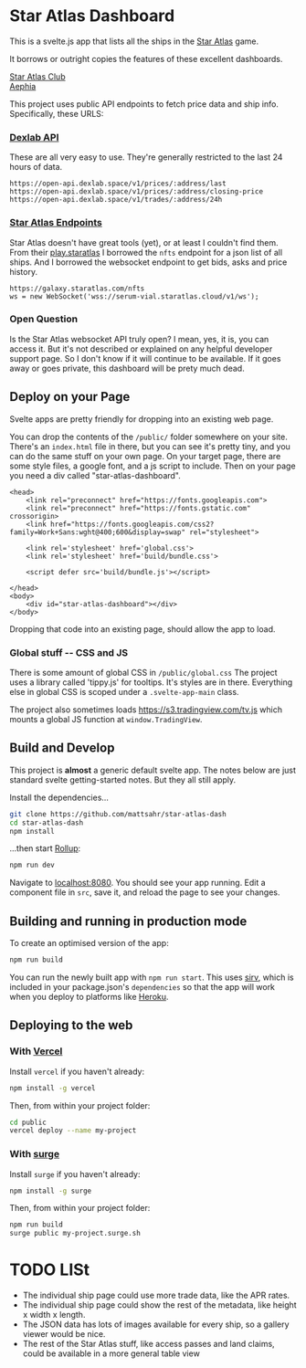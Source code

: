 # Star Atlas Dashboard

This is a svelte.js app that lists all the ships in the [Star Atlas](https://staratlas.com) game.

It borrows or outright copies the features of these excellent dashboards.

[Star Atlas Club](https://explorer.staratlas.club/ships/staking)  
[Aephia](https://aephia.com/star-atlas-ships/)

This project uses public API endpoints to fetch price data and ship info.  Specifically, these URLS:

### [Dexlab API](https://docs.dexlab.space/api-documentation/rest-api)
These are all very easy to use.  They're generally restricted to the last 24 hours of data.

```
https://open-api.dexlab.space/v1/prices/:address/last
https://open-api.dexlab.space/v1/prices/:address/closing-price
https://open-api.dexlab.space/v1/trades/:address/24h
```

### [Star Atlas Endpoints](https://github.com/staratlasmeta)

Star Atlas doesn't have great tools (yet), or at least I couldn't find them.  From their [play.staratlas](https://plya.staratlas.com) I borrowed the `nfts` endpoint for a json list of all ships.  And I borrowed the websocket endpoint to get bids, asks and price history.

```
https://galaxy.staratlas.com/nfts
ws = new WebSocket('wss://serum-vial.staratlas.cloud/v1/ws');
```

### Open Question

Is the Star Atlas websocket API truly open?  I mean, yes, it is, you can access it.  But it's not described or explained on any helpful developer support page.  So I don't know if it will continue to be available.  If it goes away or goes private, this dashboard will be prety much dead.

## Deploy on your Page

Svelte apps are pretty friendly for dropping into an existing web page.  

You can drop the contents of the `/public/` folder somewhere on your site.  There's an `index.html` file in there, but you can see it's pretty tiny, and you can do the same stuff on your own page.  On your target page, there are some style files, a google font, and a js script to include.  Then on your page you need a div called "star-atlas-dashboard".

```
<head>
    <link rel="preconnect" href="https://fonts.googleapis.com">
    <link rel="preconnect" href="https://fonts.gstatic.com" crossorigin>
    <link href="https://fonts.googleapis.com/css2?family=Work+Sans:wght@400;600&display=swap" rel="stylesheet">

    <link rel='stylesheet' href='global.css'>
    <link rel='stylesheet' href='build/bundle.css'>

    <script defer src='build/bundle.js'></script>

</head>
<body>
    <div id="star-atlas-dashboard"></div>
</body>
```

Dropping that code into an existing page, should allow the app to load.

### Global stuff -- CSS and JS

There is some amount of global CSS in `/public/global.css`  The project uses a library called 'tippy.js' for tooltips.  It's styles are in there.  Everything else in global CSS is scoped under a `.svelte-app-main` class.

The project also sometimes loads https://s3.tradingview.com/tv.js which mounts a global JS function at `window.TradingView`.

## Build and Develop

This project is **almost** a generic default svelte app.  The notes below are just standard svelte getting-started notes.  But they all still apply.

Install the dependencies...

```bash
git clone https://github.com/mattsahr/star-atlas-dash
cd star-atlas-dash
npm install
```

...then start [Rollup](https://rollupjs.org):

```bash
npm run dev
```

Navigate to [localhost:8080](http://localhost:8080). You should see your app running. Edit a component file in `src`, save it, and reload the page to see your changes.


## Building and running in production mode

To create an optimised version of the app:

```bash
npm run build
```

You can run the newly built app with `npm run start`. This uses [sirv](https://github.com/lukeed/sirv), which is included in your package.json's `dependencies` so that the app will work when you deploy to platforms like [Heroku](https://heroku.com).


## Deploying to the web

### With [Vercel](https://vercel.com)

Install `vercel` if you haven't already:

```bash
npm install -g vercel
```

Then, from within your project folder:

```bash
cd public
vercel deploy --name my-project
```

### With [surge](https://surge.sh/)

Install `surge` if you haven't already:

```bash
npm install -g surge
```

Then, from within your project folder:

```bash
npm run build
surge public my-project.surge.sh
```

# TODO LISt

- The individual ship page could use more trade data, like the APR rates.
- The individual ship page could show the rest of the metadata, like height x width x length.
- The JSON data has lots of images available for every ship, so a gallery viewer would be nice.
- The rest of the Star Atlas stuff, like access passes and land claims, could be available in a more general table view